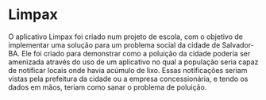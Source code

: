 # Limpax

O aplicativo Limpax foi criado num projeto de escola, com o objetivo de implementar uma solução para um problema social da cidade de Salvador-BA. Ele foi criado para demonstrar como a poluição da cidade poderia ser amenizada através do uso de um aplicativo no qual a população seria capaz de notificar locais onde havia acúmulo de lixo. Essas notificações seriam vistas pela prefeitura da cidade ou a empresa concessionária, e tendo os dados em mãos, teriam como sanar o problema de poluição.